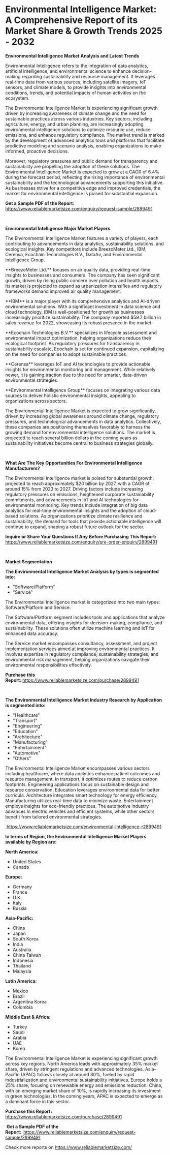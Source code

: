 <p><h1>Environmental Intelligence Market: A Comprehensive Report of its Market Share & Growth Trends 2025 - 2032</h1></p><p><strong>Environmental Intelligence Market Analysis and Latest Trends</strong></p>
<p><p>Environmental Intelligence refers to the integration of data analytics, artificial intelligence, and environmental science to enhance decision-making regarding sustainability and resource management. It leverages real-time data from various sources, including satellite imagery, IoT sensors, and climate models, to provide insights into environmental conditions, trends, and potential impacts of human activities on the ecosystem.</p><p>The Environmental Intelligence Market is experiencing significant growth driven by increasing awareness of climate change and the need for sustainable practices across various industries. Key sectors, including agriculture, energy, and urban planning, are increasingly adopting environmental intelligence solutions to optimize resource use, reduce emissions, and enhance regulatory compliance. The market trend is marked by the development of advanced analytics tools and platforms that facilitate predictive modeling and scenario analysis, enabling organizations to make informed, proactive decisions.</p><p>Moreover, regulatory pressures and public demand for transparency and sustainability are propelling the adoption of these solutions. The Environmental Intelligence Market is expected to grow at a CAGR of 6.4% during the forecast period, reflecting the rising importance of environmental sustainability and the technological advancements supporting this initiative. As businesses strive for a competitive edge and improved credentials, the market for environmental intelligence is poised for substantial expansion.</p></p>
<p><strong>Get a Sample PDF of the Report:&nbsp;</strong> <a href="https://www.reliablemarketsize.com/enquiry/request-sample/2899491?utm_campaign=3129&utm_medium=2&utm_source=Github&utm_content=ia&utm_term=16032025&utm_id=environmental-intelligence">https://www.reliablemarketsize.com/enquiry/request-sample/2899491</a></p>
<p>&nbsp;</p>
<p><strong>Environmental Intelligence Major Market Players</strong></p>
<p><p>The Environmental Intelligence Market features a variety of players, each contributing to advancements in data analytics, sustainability solutions, and ecological insights. Key competitors include BreezoMeter Ltd., IBM, Cerensa, Ecochain Technologies B.V., DataAir, and Environmental Intelligence Group.</p><p>**BreezoMeter Ltd.** focuses on air quality data, providing real-time insights to businesses and consumers. The company has seen significant growth, driven by rising public concern over pollution and health impacts. Its market is projected to expand as urbanization intensifies and regulatory frameworks demand improved air quality management.</p><p>**IBM** is a major player with its comprehensive analytics and AI-driven environmental solutions. With a significant investment in data science and cloud technology, IBM is well-positioned for growth as businesses increasingly prioritize sustainability. The company reported $59.7 billion in sales revenue for 2022, showcasing its robust presence in the market.</p><p>**Ecochain Technologies B.V.** specializes in lifecycle assessment and environmental impact optimization, helping organizations reduce their ecological footprint. As regulatory pressures for transparency in sustainability escalate, Ecochain is set for continued expansion, capitalizing on the need for companies to adopt sustainable practices.</p><p>**Cerensa** leverages IoT and AI technologies to provide actionable insights for environmental monitoring and management. While relatively newer, it is gaining traction due to the need for smarter, data-driven environmental strategies.</p><p>**Environmental Intelligence Group** focuses on integrating various data sources to deliver holistic environmental insights, appealing to organizations across sectors.</p><p>The Environmental Intelligence Market is expected to grow significantly, driven by increasing global awareness around climate change, regulatory pressures, and technological advancements in data analytics. Collectively, these companies are positioning themselves favorably to harness the growing demand for environmental intelligence solutions. The market is projected to reach several billion dollars in the coming years as sustainability initiatives become central to business strategies globally.</p></p>
<p>&nbsp;</p>
<p><strong>What Are The Key Opportunities For Environmental Intelligence Manufacturers?</strong></p>
<p><p>The Environmental Intelligence market is poised for substantial growth, projected to reach approximately $20 billion by 2027, with a CAGR of around 15% from 2023 to 2027. Driving factors include increasing regulatory pressures on emissions, heightened corporate sustainability commitments, and advancements in IoT and AI technologies for environmental monitoring. Key trends include integration of big data analytics for real-time environmental insights and the adoption of cloud-based solutions. As organizations prioritize climate resilience and sustainability, the demand for tools that provide actionable intelligence will continue to expand, shaping a robust future outlook for the sector.</p></p>
<p><strong>Inquire or Share Your Questions If Any Before Purchasing This Report:</strong> <a href="https://www.reliablemarketsize.com/enquiry/pre-order-enquiry/2899491?utm_campaign=3129&utm_medium=2&utm_source=Github&utm_content=ia&utm_term=16032025&utm_id=environmental-intelligence">https://www.reliablemarketsize.com/enquiry/pre-order-enquiry/2899491</a></p>
<p>&nbsp;</p>
<p><strong>Market Segmentation</strong></p>
<p><strong>The Environmental Intelligence Market Analysis by types is segmented into:</strong></p>
<p><ul><li>"Software/Platform"</li><li>"Service"</li></ul></p>
<p><p>The Environmental Intelligence market is categorized into two main types: Software/Platform and Service. </p><p>The Software/Platform segment includes tools and applications that analyze environmental data, offering insights for decision-making, compliance, and sustainability. These solutions often utilize machine learning and IoT for enhanced data accuracy.</p><p>The Service market encompasses consultancy, assessment, and project implementation services aimed at improving environmental practices. It involves expertise in regulatory compliance, sustainability strategies, and environmental risk management, helping organizations navigate their environmental responsibilities effectively.</p></p>
<p><strong>Purchase this Report:&nbsp;</strong><a href="https://www.reliablemarketsize.com/purchase/2899491?utm_campaign=3129&utm_medium=2&utm_source=Github&utm_content=ia&utm_term=16032025&utm_id=environmental-intelligence">https://www.reliablemarketsize.com/purchase/2899491</a></p>
<p>&nbsp;</p>
<p><strong>The Environmental Intelligence Market Industry Research by Application is segmented into:</strong></p>
<p><ul><li>"Healthcare"</li><li>"Transport"</li><li>"Engineering"</li><li>"Education"</li><li>"Architecture"</li><li>"Manufacturing"</li><li>"Entertainment"</li><li>"Automotive"</li><li>"Others"</li></ul></p>
<p><p>The Environmental Intelligence Market encompasses various sectors including healthcare, where data analytics enhance patient outcomes and resource management. In transport, it optimizes routes to reduce carbon footprints. Engineering applications focus on sustainable design and resource conservation. Education leverages environmental data for better curricula. Architecture integrates smart technology for energy efficiency. Manufacturing utilizes real-time data to minimize waste. Entertainment employs insights for eco-friendly practices. The automotive industry advances in electric vehicles and efficient systems, while other sectors benefit from tailored environmental strategies.</p></p>
<p><a href="https://www.reliablemarketsize.com/environmental-intelligence-r2899491?utm_campaign=3129&utm_medium=2&utm_source=Github&utm_content=ia&utm_term=16032025&utm_id=environmental-intelligence">&nbsp;https://www.reliablemarketsize.com/environmental-intelligence-r2899491</a></p>
<p><strong>In terms of Region, the Environmental Intelligence Market Players available by Region are:</strong></p>
<p>
    <p> <strong> North America: </strong>
        <ul>
            <li>United States</li>
            <li>Canada</li>
        </ul>
        </p> 
    <p> <strong> Europe: </strong>
        <ul>
            <li>Germany</li>
            <li>France</li>
            <li>U.K.</li>
            <li>Italy</li>
            <li>Russia</li>
        </ul>
        </p> 
    <p> <strong> Asia-Pacific: </strong>
        <ul>
            <li>China</li>
            <li>Japan</li>
            <li>South Korea</li>
            <li>India</li>
            <li>Australia</li>
            <li>China Taiwan</li>
            <li>Indonesia</li>
            <li>Thailand</li>
            <li>Malaysia</li>
        </ul>
        </p> 
    <p> <strong> Latin America: </strong>
        <ul>
            <li>Mexico</li>
            <li>Brazil</li>
            <li>Argentina Korea</li>
            <li>Colombia</li>
        </ul>
        </p> 
    <p> <strong> Middle East & Africa: </strong>
        <ul>
            <li>Turkey</li>
            <li>Saudi</li>
            <li>Arabia</li>
            <li>UAE</li>
            <li>Korea</li>
        </ul>
    </p>
    </p>
<p><p>The Environmental Intelligence Market is experiencing significant growth across key regions. North America leads with approximately 35% market share, driven by stringent regulations and advanced technologies. Asia-Pacific (APAC) follows closely at around 30%, fueled by rapid industrialization and environmental sustainability initiatives. Europe holds a 25% share, focusing on renewable energy and emissions reduction. China, with an emerging market share of 10%, is rapidly increasing its investment in green technologies. In the coming years, APAC is expected to emerge as a dominant force in this sector.</p></p>
<p><strong>Purchase this Report: </strong><a href="https://www.reliablemarketsize.com/purchase/2899491?utm_campaign=3129&utm_medium=2&utm_source=Github&utm_content=ia&utm_term=16032025&utm_id=environmental-intelligence">https://www.reliablemarketsize.com/purchase/2899491</a></p>
<p>&nbsp;<strong>Get a Sample PDF of the Report:&nbsp;&nbsp;</strong><a href="https://www.reliablemarketsize.com/enquiry/request-sample/2899491?utm_campaign=3129&utm_medium=2&utm_source=Github&utm_content=ia&utm_term=16032025&utm_id=environmental-intelligence">https://www.reliablemarketsize.com/enquiry/request-sample/2899491</a></p>
<p><strong></strong></p>
<p>Check more reports on <a href="https://www.reliablemarketsize.com/?utm_campaign=3129&utm_medium=2&utm_source=Github&utm_content=ia&utm_term=16032025&utm_id=environmental-intelligence">https://www.reliablemarketsize.com/</a></p>